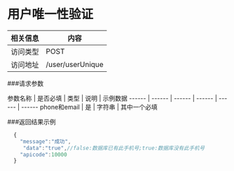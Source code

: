 

# 用户唯一性验证
 相关信息 | 内容
 ------ | ------
 访问类型 | POST
 访问地址 | /user/userUnique

###请求参数

 参数名称 | 是否必填 | 类型 | 说明 | 示例数据
 ------ | ------ | ------ | ------ | ------ | ------
 phone和email | 是 | 字符串 | 其中一个必填

###返回结果示例

```javascript
  {
  	"message":"成功",
	 "data":"true",//false:数据库已有此手机号;true:数据库没有此手机号
  	"apicode":10000
  }



```
